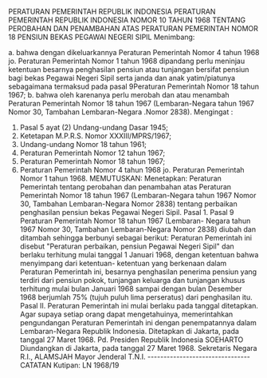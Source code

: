  PERATURAN PEMERINTAH REPUBLIK INDONESIA PERATURAN PEMERINTAH REPUBLIK INDONESIA NOMOR 10 TAHUN 1968 TENTANG PEROBAHAN DAN PENAMBAHAN ATAS PERATURAN PEMERINTAH NOMOR 18 PENSIUN BEKAS PEGAWAI NEGERI SIPIL
Menimbang:

a. bahwa dengan dikeluarkannya Peraturan Pemerintah Nomor 4 tahun 1968 jo. Peraturan Pemerintah Nomor 1 tahun 1968 dipandang perlu meninjau ketentuan besarnya penghasilan pensiun atau tunjangan bersifat pensiun bagi bekas Pegawai Negeri Sipil serta janda dan anak yatim/piatunya sebagaimana termaksud pada pasal 9Peraturan Pemerintah Nomor 18 tahun 1967;
b. bahwa oleh karenanya perlu merobah dan atau menambah Peraturan Pemerintah Nomor 18 tahun 1967 (Lembaran-Negara tahun 1967 Nomor 30, Tambahan Lembaran-Negara .Nomor 2838).
Mengingat :

1. Pasal 5 ayat (2) Undang-undang Dasar 1945;
2. Ketetapan M.P.R.S. Nomor XXXIII/MPRS/1967;
3. Undang-undang Nomor 18 tahun 1961;
4. Peraturan Pemerintah Nomor 12 tahun 1967;
5. Peraturan Pemerintah Nomor 18 tahun 1967;
6. Peraturan Pemerintah Nomor 4 tahun 1968 jo. Peraturan Pemerintah Nomor 1 tahun 1968.
MEMUTUSKAN:
 Menetapkan: Peraturan Pemerintah tentang perobahan dan penambahan atas Peraturan Pemerintah Nomor 18 tahun 1967 (Lembaran-Negara tahun 1967 Nomor 30, Tambahan Lembaran-Negara Nomor 2838) tentang perbaikan penghasilan pensiun bekas Pegawai Negeri Sipil. Pasal 1. Pasal 9 Peraturan Pemerintah Nomor 18 tahun 1967 (Lembaran- Negara tahun 1967 Nomor 30, Tambahan Lembaran-Negara Nomor 2838) diubah dan ditambah sehingga berbunyi sebagai berikut: Peraturan Pemerintah ini disebut "Peraturan perbaikan, pensiun Pegawai Negeri Sipil" dan berlaku terhitung mulai tanggal 1 Januari 1968, dengan ketentuan bahwa menyimpang dari ketentuan- ketentuan yang berkenaan dalam Peraturan Pemerintah ini, besarnya penghasilan penerima pensiun yang terdiri dari pensiun pokok, tunjangan keluarga dan tunjangan khusus terhitung mulai bulan Januari 1968 sampai dengan bulan Desember 1968 berjumlah 75% (tujuh puluh lima perseratus) dari penghasilan itu. Pasal II. Peraturan Pemerintah ini mulai berlaku pada tanggal ditetapkan. Agar supaya setiap orang dapat mengetahuinya, memerintahkan pengundangan Peraturan Pemerintah ini dengan penempatannya dalam Lembaran-Negara Republik Indonesia. Ditetapkan di Jakarta, pada tanggal 27 Maret 1968. Pd. Presiden Republik Indonesia SOEHARTO Diundangkan di Jakarta, pada tanggal 27 Maret 1968. Sekretaris Negara R.I., ALAMSJAH Mayor Jenderal T.N.I. -------------------------------- CATATAN Kutipan: LN 1968/19